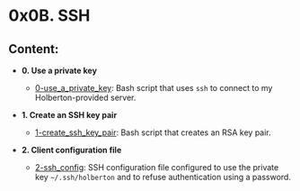 # 0x0B. SSH

## Content:

* **0. Use a private key**
  * [0-use_a_private_key](./0-use_a_private_key): Bash script that uses `ssh` to connect to my
  Holberton-provided server.

* **1. Create an SSH key pair**
  * [1-create_ssh_key_pair](./1-create_ssh_key_pair): Bash script that creates an RSA key pair.

* **2. Client configuration file**
  * [2-ssh_config](./2-ssh_config): SSH configuration file configured to use the private key
  `~/.ssh/holberton` and to refuse authentication using a password.